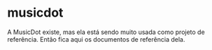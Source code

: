 # musicdot
A MusicDot existe, mas ela está sendo muito usada como projeto de referência. Então fica aqui os documentos de referência dela.
